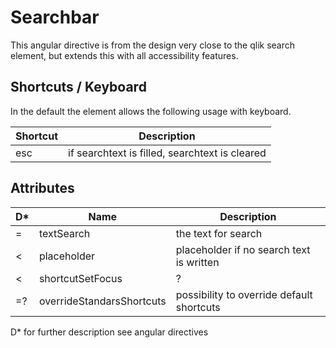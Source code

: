 # Searchbar

This angular directive is from the design very close to the qlik search element,
but extends this with all accessibility features.

## Shortcuts / Keyboard

In the default the element allows the following usage with keyboard.

Shortcut        |  Description
----------------|--------------------------------------------
esc             | if searchtext is filled, searchtext is cleared

## Attributes

D* | Name            |  Description
---|-----------------|--------------------------------------------
 = | textSearch      | the text for search
 < | placeholder     | placeholder if no search text is written
 < | shortcutSetFocus| ?
=? | overrideStandarsShortcuts | possibility to override default shortcuts

D* for further description see angular directives
